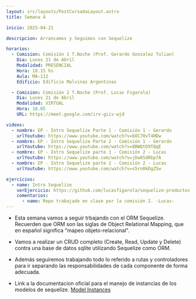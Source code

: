 ```yaml
---
layout: src/layouts/PostCursadaLayout.astro
title: Semana 4

inicio: 2025-04-21

descripcion: Arrancamos y Seguimos con Sequelize

horarios:
  - Comision: Comisión 1 T.Noche (Prof. Gerardo Gonzalez Tulian)
    Dia: Lunes 21 de Abril
    Modalidad: PRESENCIAL
    Hora: 18.15 hs
    Aula: MA-112
    Edificio: Edificio Malvinas Argentinas

  - Comision: Comisión 2 T.Noche (Prof. Lucas Figarola)
    Dia: Lunes 21 de Abril
    Modalidad: VIRTUAL
    Hora: 18.05
    URL: https://meet.google.com/irv-giiv-wjd

videos:
  - nombre: EP - Intro Sequelize Parte 1 - Comisión 1 - Gerardo
    urlYoutube: https://www.youtube.com/watch?v=bOC70vT4HDw
  - nombre: EP - Intro Sequelize Parte 2 - Comisión 1 - Gerardo
    urlYoutube: https://www.youtube.com/watch?v=8BWQtD9TQqE
  - nombre: EP - Intro Sequelize parte 1 - Comisión 2 - Lucas
    urlYoutube: https://www.youtube.com/watch?v=jDw8SdRbp7A
  - nombre: EP - Intro Sequelize parte 2 - Comisión 2 - Lucas
    urlYoutube: https://www.youtube.com/watch?v=s5rn0kDgZ5w

ejercicios:
  - name: Intro Sequelize
    verEjercicio: https://github.com/lucasfigarola/sequelize-productos
    comentarios:
      - name: Repo trabajado en clase por la comisión 2. -Lucas-
---
```


- Esta semana vamos a seguir trbajando con el ORM Sequelize. Recuerden que ORM son las siglas de Object Relational Mapping, que en español significa "mapeo objeto-relacional".

- Vamos a realizar un CRUD completo (Create, Read, Update y Delete) contra una base de datos sqlite utilizando Sequelize como ORM.

- Además seguiremos trabajando todo lo referido a rutas y controladores para ir separando las responsabilidades de cada componente de forma adecuada.

- Link a la documentacion oficial para el manejo de instancias de los modelos de sequelize. <a href="https://sequelize.org/docs/v6/core-concepts/model-instances/" target="_blank">Model Instances</a>
